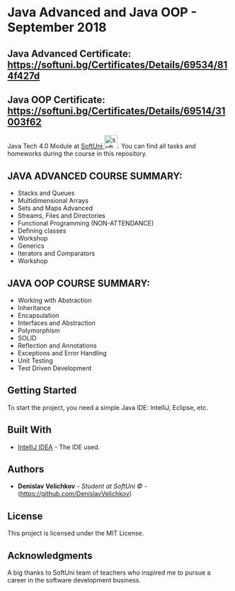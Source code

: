 # Java Advanced and Java OOP - September 2018

## Java Advanced Certificate: https://softuni.bg/Certificates/Details/69534/814f427d
## Java OOP Certificate: https://softuni.bg/Certificates/Details/69514/31003f62

<p text-align="center">Java Tech 4.0 Module at 
<a href="https://www.softuni.bg">SoftUni <img src="http://grozdarska.net/wp-content/uploads/2015/01/SoftUni-Logo-300x300.png" width="30" alt="software-university"></a>. You can find all tasks and homeworks during the course in this repository.</p>

## JAVA ADVANCED COURSE SUMMARY:

* Stacks and Queues
* Multidimensional Arrays
* Sets and Maps Advanced
* Streams, Files and Directories
* Functional Programming (NON-ATTENDANCE)
* Defining classes
* Workshop
* Generics
* Iterators and Comparators
* Workshop

## JAVA OOP COURSE SUMMARY:
* Working with Abstraction
* Inheritance
* Encapsulation
* Interfaces and Abstraction
* Polymorphism
* SOLID
* Reflection and Annotations
* Exceptions and Error Handling
* Unit Testing
* Test Driven Development

## Getting Started

To start the project, you need a simple Java IDE: IntelliJ, Eclipse, etc.

## Built With

* [IntelliJ IDEA](https://www.jetbrains.com/idea/) - The IDE used.

## Authors

* **Denislav Velichkov** - *Student at SoftUni ©* - (https://github.com/DenislavVelichkov)

## License

This project is licensed under the MIT License.

## Acknowledgments

A big thanks to SoftUni team of teachers who inspired me to pursue a career in the software development business.
